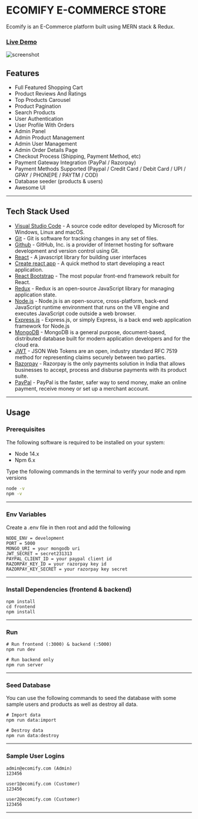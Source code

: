 # ECOMIFY E-COMMERCE STORE

Ecomify is an E-Commerce platform built using MERN stack & Redux.

### [Live Demo]()

![screenshot]()

## Features

- Full Featured Shopping Cart
- Product Reviews And Ratings
- Top Products Carousel
- Product Pagination
- Search Products
- User Authentication
- User Profile With Orders
- Admin Panel
- Admin Product Management
- Admin User Management
- Admin Order Details Page
- Checkout Process (Shipping, Payment Method, etc)
- Payment Gateway Integration (PayPal / Razorpay)
- Payment Methods Supported (Paypal / Credit Card / Debit Card / UPI / GPAY / PHONEPE / PAYTM / COD)
- Database seeder (products & users)
- Awesome UI

---

## Tech Stack Used

- [Visual Studio Code](https://code.visualstudio.com/) - A source code editor developed by Microsoft for Windows, Linux and macOS.
- [Git](https://git-scm.com/) - Git is software for tracking changes in any set of files.
- [Github](https://github.com/) - GitHub, Inc. is a provider of Internet hosting for software development and version control using Git.
- [React](https://reactjs.org/) - A javascript library for building user interfaces
- [Create react app](https://create-react-app.dev/) - A quick method to start developing a react application.
- [React Bootstrap](https://react-bootstrap.github.io/) - The most popular front-end framework rebuilt for React.
- [Redux](https://redux.js.org/) - Redux is an open-source JavaScript library for managing application state.
- [Node.js](https://nodejs.org/en/) - Node.js is an open-source, cross-platform, back-end JavaScript runtime environment that runs on the V8 engine and executes JavaScript code outside a web browser.
- [Express.js](https://expressjs.com/) - Express.js, or simply Express, is a back end web application framework for Node.js
- [MongoDB](https://www.mongodb.com/) - MongoDB is a general purpose, document-based, distributed database built for modern application developers and for the cloud era.
- [JWT](https://jwt.io/) - JSON Web Tokens are an open, industry standard RFC 7519 method for representing claims securely between two parties.
- [Razorpay](https://razorpay.com/) - Razorpay is the only payments solution in India that allows businesses to accept, process and disburse payments with its product suite.
- [PayPal](https://developer.paypal.com/) - PayPal is the faster, safer way to send money, make an online payment, receive money or set up a merchant account.

---

## Usage

### Prerequisites

The following software is required to be installed on your system:

- Node 14.x
- Npm 6.x

Type the following commands in the terminal to verify your node and npm versions

```bash
node -v
npm -v
```

---

### Env Variables

Create a .env file in then root and add the following

```
NODE_ENV = development
PORT = 5000
MONGO_URI = your mongodb uri
JWT_SECRET = secret231313
PAYPAL_CLIENT_ID = your paypal client id
RAZORPAY_KEY_ID = your razorpay key id
RAZORPAY_KEY_SECRET = your razorpay key secret
```

---

### Install Dependencies (frontend & backend)

```
npm install
cd frontend
npm install
```

---

### Run

```
# Run frontend (:3000) & backend (:5000)
npm run dev

# Run backend only
npm run server
```

---

### Seed Database

You can use the following commands to seed the database with some sample users and products as well as destroy all data.

```
# Import data
npm run data:import

# Destroy data
npm run data:destroy
```

---

### Sample User Logins

```
admin@ecomify.com (Admin)
123456

user1@ecomify.com (Customer)
123456

user2@ecomify.com (Customer)
123456
```

---
